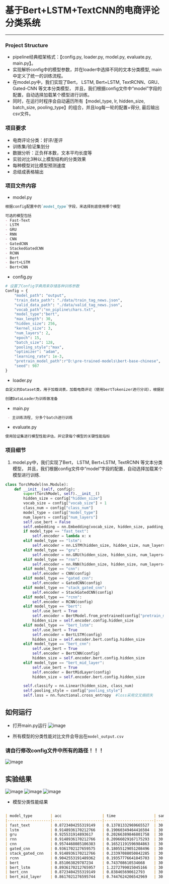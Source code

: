 # 基于Bert+LSTM+TextCNN的电商评论分类系统

---

### Project Structure

- pipeline经典框架格式：【config.py, loader.py, model.py, evaluate.py, main.py】。
- 实现解析config中的模型参数，并在loader中选择不同的文本分类模型, main中定义了统一的训练流程。
- 在model.py中，我们实现了Bert， LSTM, Bert+LSTM, TextRCNN、GRU、Gated-CNN 等文本分类模型， 并且，我们根据config文件中“model”字段的配置，自动选择加载某个模型进行训练。
- 同时，在运行时程序会自动遍历所有【model_type, lr, hidden_size, batch_size, pooling_type】的组合，并且log每一轮的配置+得分, 最后输出csv文件。



### 项目要求
- 电商评论分类：好评/差评
- 训练集/验证集划分
- 数据分析：正负样本数，文本平均长度等
- 实验对比3种以上模型结构的分类效果
- 每种模型对比模型预测速度
- 总结成表格输出

### 项目文件内容
- model.py
```markdown
根据config配置中的`model_type`字段，来选择到底使用哪个模型

可选的模型包括
- Fast-Text
- LSTM
- GRU
- RNN
- CNN
- GatedCNN
- StackedGatedCNN
- RCNN
- Bert
- Bert+LSTM
- Bert+CNN

```

- config.py
```python
# 设置了Config字典用来存储各种训练参数
Config = {
    "model_path": "output",
    "train_data_path": "./data/train_tag_news.json",
    "valid_data_path": "./data/valid_tag_news.json",
    "vocab_path":"nn_pipline\chars.txt",
    "model_type":"bert",
    "max_length": 30,
    "hidden_size": 256,
    "kernel_size": 3,
    "num_layers": 2,
    "epoch": 15,
    "batch_size": 128,
    "pooling_style":"max",
    "optimizer": "adam",
    "learning_rate": 1e-3,
    "pretrain_model_path":r"D:\pre-trained-models\bert-base-chinese",
    "seed": 987
}
```

- loader.py
```markdown
自定义的Dataset类，用于加载词表，加载电商评论（使用bertTokenizer进行分词），根据前面两者来创建训练集

创建DataLoader为训练做准备
```

- main.py
```markdown
 - 主训练流程, 分多个batch进行训练

```

- evaluate.py
```markdown
使用验证集进行模型性能评估，并记录每个模型的关键性能指标
```

  
### 项目细节
1. model.py中，我们实现了Bert， LSTM, Bert+LSTM, TextRCNN 等文本分类模型， 并且，我们根据config文件中“model”字段的配置，自动选择加载某个模型进行训练.

```python
class TorchModel(nn.Module):
    def __init__(self, config):
        super(TorchModel, self).__init__()
        hidden_size = config["hidden_size"]
        vocab_size = config["vocab_size"] + 1
        class_num = config["class_num"]
        model_type = config["model_type"]
        num_layers = config["num_layers"]
        self.use_bert = False
        self.embedding = nn.Embedding(vocab_size, hidden_size, padding_idx=0)
        if model_type == "fast_text":
            self.encoder = lambda x: x
        elif model_type == "lstm":
            self.encoder = nn.LSTM(hidden_size, hidden_size, num_layers=num_layers, batch_first=True)
        elif model_type == "gru":
            self.encoder = nn.GRU(hidden_size, hidden_size, num_layers=num_layers, batch_first=True)
        elif model_type == "rnn":
            self.encoder = nn.RNN(hidden_size, hidden_size, num_layers=num_layers, batch_first=True)
        elif model_type == "cnn":
            self.encoder = CNN(config)
        elif model_type == "gated_cnn":
            self.encoder = GatedCNN(config)
        elif model_type == "stack_gated_cnn":
            self.encoder = StackGatedCNN(config)
        elif model_type == "rcnn":
            self.encoder = RCNN(config)
        elif model_type == "bert":
            self.use_bert = True
            self.encoder = BertModel.from_pretrained(config["pretrain_model_path"], return_dict=False)
            hidden_size = self.encoder.config.hidden_size
        elif model_type == "bert_lstm":
            self.use_bert = True
            self.encoder = BertLSTM(config)
            hidden_size = self.encoder.bert.config.hidden_size
        elif model_type == "bert_cnn":
            self.use_bert = True
            self.encoder = BertCNN(config)
            hidden_size = self.encoder.bert.config.hidden_size
        elif model_type == "bert_mid_layer":
            self.use_bert = True
            self.encoder = BertMidLayer(config)
            hidden_size = self.encoder.bert.config.hidden_size

        self.classify = nn.Linear(hidden_size, class_num)
        self.pooling_style = config["pooling_style"]
        self.loss = nn.functional.cross_entropy  #loss采用交叉熵损失

```


## 如何运行
- 打开main.py运行
![image](https://github.com/user-attachments/assets/4d276d0e-3ea1-4dd1-9805-d240229a00d0)

- 所有模型的分类性能对比文件会导出在`model_output.csv`


### 请自行修改config文件中所有的路径！！！
![image](https://github.com/user-attachments/assets/43525d94-6ae5-4356-9863-1da2a33ed64c)



## 实验结果
![image](https://github.com/user-attachments/assets/6c68f3a4-d611-4c30-8ae7-9df94524fd29)
![image](https://github.com/user-attachments/assets/576ea2cd-52a8-44e5-bac9-fd931bd987ba)
![image](https://github.com/user-attachments/assets/5eeb59ff-c92c-454f-9165-ca2387cde757)

- 模型分类性能结果
```markdown

| model_type        | acc                  | time                 | sample_len |  
|-------------------|----------------------|----------------------|------------|  
| fast_text         | 0.8723404255319149   | 0.13781332969665527  | 30.0       |  
| lstm              | 0.9148936170212766   | 0.19060349464416504  | 30.0       |  
| gru               | 0.925531914893617    | 0.20266389846801758  | 30.0       |  
| rnn               | 0.9148936170212766   | 0.20966029167175293  | 30.0       |  
| cnn               | 0.9574468085106383   | 0.16521191596984863  | 30.0       |  
| gated_cnn         | 0.9361702127659575   | 0.18055129051208496  | 30.0       |  
| stack_gated_cnn   | 0.9148936170212766   | 0.23397088050842285  | 30.0       |  
| rcnn              | 0.9042553191489362   | 0.19357776641845703  | 30.0       |  
| bert              | 0.851063829787234    | 0.743708610534668    | 30.0       |  
| bert_lstm         | 0.8936170212765957   | 1.2272799015045166   | 30.0       |  
| bert_cnn          | 0.8723404255319149   | 0.838465690612793    | 30.0       |  
| bert_mid_layer    | 0.8617021276595744   | 0.7447624206542969   | 30.0       |

```

